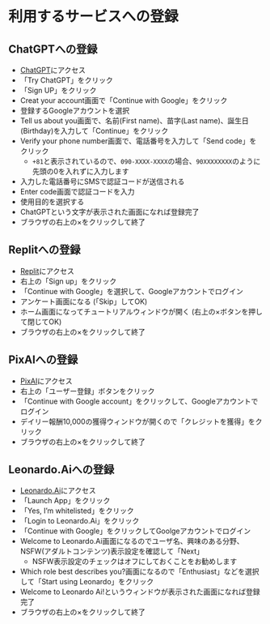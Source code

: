 # 利用するサービスへの登録

## ChatGPTへの登録

- [ChatGPT](https://openai.com/blog/chatgpt)にアクセス
- 「Try ChatGPT」をクリック
- 「Sign UP」をクリック
- Creat your account画面で「Continue with Google」をクリック
- 登録するGoogleアカウントを選択
- Tell us about you画面で、名前(First name)、苗字(Last name)、誕生日(Birthday)を入力して「Continue」をクリック
- Verify your phone number画面で、電話番号を入力して「Send code」をクリック
  - `+81`と表示されているので、`090-XXXX-XXXX`の場合、`90XXXXXXXX`のように先頭の0を入れずに入力します
- 入力した電話番号にSMSで認証コードが送信される
- Enter code画面で認証コードを入力
- 使用目的を選択する
- ChatGPTという文字が表示された画面になれば登録完了
- ブラウザの右上の×をクリックして終了

## Replitへの登録

- [Replit](https://replit.com/)にアクセス
- 右上の「Sign up」をクリック
- 「Continue with Google」を選択して、Googleアカウントでログイン
- アンケート画面になる (「Skip」してOK)
- ホーム画面になってチュートリアルウィンドウが開く (右上の×ボタンを押して閉じてOK)
- ブラウザの右上の×をクリックして終了

## PixAIへの登録

- [PixAI](https://pixai.art/)にアクセス
- 右上の「ユーザー登録」ボタンをクリック
- 「Continue with Google account」をクリックして、Googleアカウントでログイン
- デイリー報酬10,000の獲得ウィンドウが開くので「クレジットを獲得」をクリック
- ブラウザの右上の×をクリックして終了

## Leonardo.Aiへの登録

- [Leonardo.Ai](https://leonardo.ai/)にアクセス
- 「Launch App」をクリック
- 「Yes, I’m whitelisted」をクリック
- 「Login to Leonardo.Ai」をクリック
- 「Continue with Google」をクリックしてGoolgeアカウントでログイン
- Welcome to Leonardo.Ai画面になるのでユーザ名、興味のある分野、NSFW(アダルトコンテンツ)表示設定を確認して「Next」
  - NSFW表示設定のチェックはオフにしておくことをお勧めします
- Which role best describes you?画面になるので「Enthusiast」などを選択して「Start using Leonardo」をクリック
- Welcome to Leonardo Ai!というウィンドウが表示された画面になれば登録完了
- ブラウザの右上の×をクリックして終了

